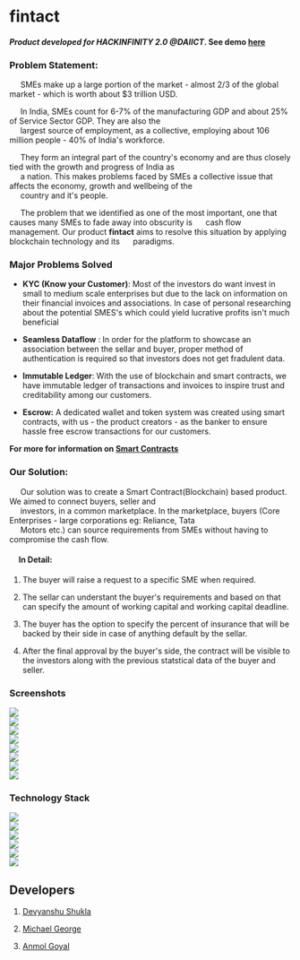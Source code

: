 # fintact

#### **_Product developed for HACKINFINITY 2.0 @DAIICT_**. See demo [here](https://blockchain-scf.herokuapp.com/)

### **Problem Statement:**

&nbsp;&nbsp;&nbsp;&nbsp; SMEs make up a large portion of the market - almost 2/3 of the global market - which is worth about \$3 trillion USD.<br/>

&nbsp;&nbsp;&nbsp;&nbsp; In India, SMEs count for 6-7% of the manufacturing GDP and about 25% of Service Sector GDP. They are also the<br/> &nbsp;&nbsp;&nbsp;&nbsp; largest source of employment, as a collective, employing about 106 million people - 40% of India's workforce.

&nbsp;&nbsp;&nbsp;&nbsp; They form an integral part of the country's economy and are thus closely tied with the growth and progress of India as<br/> &nbsp;&nbsp;&nbsp;&nbsp; a  nation. This makes problems faced by SMEs a collective issue that affects the economy, growth and wellbeing of the <br/> &nbsp;&nbsp;&nbsp;&nbsp; country and it's people.<br/>

&nbsp;&nbsp;&nbsp;&nbsp; The problem that we identified as one of the most important, one that causes many SMEs to fade away into obscurity is &nbsp;&nbsp;&nbsp;&nbsp; cash flow management. Our product **fintact** aims to resolve this situation by applying blockchain technology and its &nbsp;&nbsp;&nbsp;&nbsp; paradigms.

### Major Problems Solved 

 - **KYC (Know your Customer)**: Most of the investors do want invest in small to medium scale enterprises but 
        due to the lack on information on their financial invoices and associations. In case of personal 
        researching about the potential SMES's which could yield lucrative profits isn't much beneficial  
 
 -  **Seamless Dataflow** : In order for the platform to showcase an association between the sellar and buyer, proper method of authentication is required so that investors does not get fradulent data. 
 
 - **Immutable Ledger**:  With the use of blockchain and smart contracts, we have immutable ledger of transactions and invoices to inspire      trust and creditability among our customers.
 
 - **Escrow:** A dedicated wallet and token system was created using smart contracts, with us - the product creators - as the banker to ensure hassle free escrow transactions for our customers.
 
 **For more for information on [Smart Contracts](https://github.com/Parizval/daiict/tree/master/Smart%20Contracts)**
### **Our Solution:**
&nbsp;&nbsp;&nbsp;&nbsp; Our solution was to create a Smart Contract(Blockchain) based product. We aimed to connect buyers, seller and<br/>
&nbsp;&nbsp;&nbsp;&nbsp; investors, in a common marketplace. In the marketplace, buyers (Core Enterprises - large corporations eg: Reliance, Tata<br/> &nbsp;&nbsp;&nbsp;&nbsp; Motors etc.) can source requirements from SMEs without having to compromise the cash flow.

#### &nbsp;&nbsp;&nbsp;&nbsp; In Detail:
1) The buyer will raise a request to a specific SME when required.<br/>

2)  The sellar can understant the buyer's requirements and  based on that can specify the amount of  working capital and working capital deadline. <br>

3) The buyer has the option to specify the percent of insurance that will be backed by their side in case of anything default by the sellar.

4) After the final approval by the buyer's side, the contract will be visible to the investors along with the previous statstical data of the buyer and seller. 
### **Screenshots**

![](https://github.com/Parizval/daiict/blob/master/static/img/screenshots/thumbnail_8.png)  
![](https://github.com/Parizval/daiict/blob/master/static/img/screenshots/thumbnail_1.png)    
![](https://github.com/Parizval/daiict/blob/master/static/img/screenshots/thumbnail_2.png)    
![](https://github.com/Parizval/daiict/blob/master/static/img/screenshots/thumbnail_3.png)    
![](https://github.com/Parizval/daiict/blob/master/static/img/screenshots/thumbnail_4.png)    
![](https://github.com/Parizval/daiict/blob/master/static/img/screenshots/thumbnail_5.png)    
![](https://github.com/Parizval/daiict/blob/master/static/img/screenshots/thumbnail_6.png)    
![](https://github.com/Parizval/daiict/blob/master/static/img/screenshots/thumbnail_7.png)  
  


### **Technology Stack**

![](https://github.com/Parizval/daiict/blob/master/static/img/python.png)  
![](https://github.com/Parizval/daiict/blob/master/static/img/javascript.png)  
![](https://github.com/Parizval/daiict/blob/master/static/img/browser.png)  
![](https://github.com/Parizval/daiict/blob/master/static/img/bootstrap.jpg)  
![](https://github.com/Parizval/daiict/blob/master/static/img/MongoDb.png)  
![](https://github.com/Parizval/daiict/blob/master/static/img/connection.png)

## **Developers**

1. [Devyanshu Shukla](https://github.com/Devyanshu)

2. [Michael George](https://github.com/mg4603)

3. [Anmol Goyal](https://github.com/Parizval)
